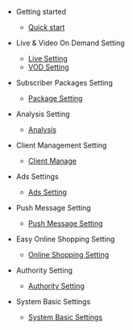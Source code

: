 - Getting started

  - [Quick start](quickstart.md)

- Live & Video On Demand Setting

  - [Live Setting](live-setting.md)
  - [VOD Setting](vod_setting.md)

- Subscriber Packages Setting

  - [Package Setting](package_setting.md)

- Analysis Setting

  - [Analysis](analysis.md)

- Client Management Setting

  - [Client Manage](client_manage.md)

- Ads Settings

  - [Ads Setting](ads_setting.md)

- Push Message Setting

  - [Push Message Setting](message.md)

- Easy Online Shopping Setting

  - [Online Shopping Setting](shopping.md)

- Authority Setting

  - [Authority Setting](authority.md)

- System Basic Settings

  - [System Basic Settings](system.md)  
